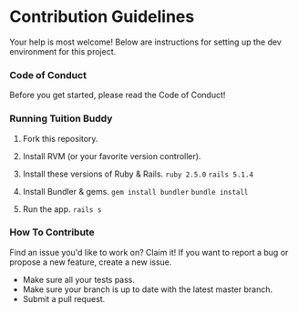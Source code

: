 # Contribution Guidelines

Your help is most welcome! Below are instructions for setting up the dev environment for this project.

### Code of Conduct
Before you get started, please read the Code of Conduct!


### Running Tuition Buddy
1. Fork this repository.

2. Install RVM (or your favorite version controller).

3. Install these versions of Ruby & Rails.
   `ruby 2.5.0`
   `rails 5.1.4`

4. Install Bundler & gems.
   `gem install bundler`
   `bundle install`

5. Run the app.
    `rails s`


### How To Contribute
Find an issue you'd like to work on? Claim it! If you want to report a bug or propose a new feature, create a new issue.

* Make sure all your tests pass.
* Make sure your branch is up to date with the latest master branch.
* Submit a pull request.
